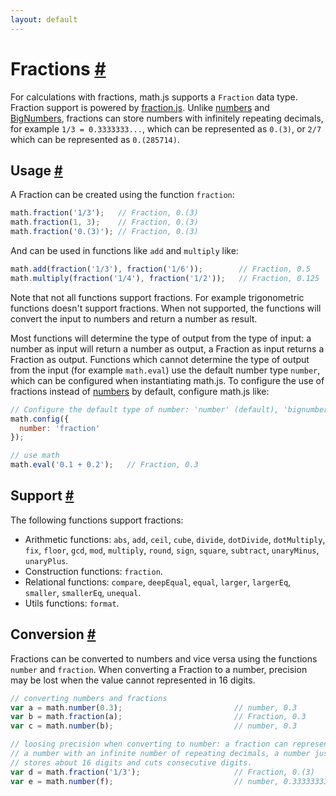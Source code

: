 ```yaml
---
layout: default
---
```


<h1 id="fractions">Fractions <a href="#fractions" title="Permalink">#</a></h1>

For calculations with fractions, math.js supports a `Fraction` data type. 
Fraction support is powered by [fraction.js](https://github.com/infusion/Fraction.js).
Unlike [numbers](numbers.html) and [BigNumbers](./bignumbers.html), fractions can 
store numbers with infinitely repeating decimals, for example `1/3 = 0.3333333...`, 
which can be represented as `0.(3)`, or `2/7` which can be represented as `0.(285714)`.


<h2 id="usage">Usage <a href="#usage" title="Permalink">#</a></h2>

A Fraction can be created using the function `fraction`:

```js
math.fraction('1/3');   // Fraction, 0.(3)
math.fraction(1, 3);    // Fraction, 0.(3)
math.fraction('0.(3)'); // Fraction, 0.(3)
```

And can be used in functions like `add` and `multiply` like:

```js
math.add(fraction('1/3'), fraction('1/6'));        // Fraction, 0.5
math.multiply(fraction('1/4'), fraction('1/2'));   // Fraction, 0.125
```

Note that not all functions support fractions. For example trigonometric 
functions doesn't support fractions. When not supported, the functions
will convert the input to numbers and return a number as result.

Most functions will determine the type of output from the type of input:
a number as input will return a number as output, a Fraction as input returns
a Fraction as output. Functions which cannot determine the type of output
from the input (for example `math.eval`) use the default number type `number`,
which can be configured when instantiating math.js. To configure the use of
fractions instead of [numbers](numbers.html) by default, configure math.js like:

```js
// Configure the default type of number: 'number' (default), 'bignumber', or 'fraction'
math.config({
  number: 'fraction' 
});

// use math
math.eval('0.1 + 0.2');   // Fraction, 0.3
```

<h2 id="support">Support <a href="#support" title="Permalink">#</a></h2>

The following functions support fractions:

- Arithmetic functions: `abs`, `add`, `ceil`, `cube`, `divide`, `dotDivide`, `dotMultiply`, `fix`, `floor`, `gcd`, `mod`, `multiply`, `round`, `sign`, `square`, `subtract`, `unaryMinus`, `unaryPlus`.
- Construction functions: `fraction`.
- Relational functions: `compare`, `deepEqual`, `equal`, `larger`, `largerEq`, `smaller`, `smallerEq`, `unequal`.
- Utils functions: `format`.


<h2 id="conversion">Conversion <a href="#conversion" title="Permalink">#</a></h2>

Fractions can be converted to numbers and vice versa using the functions
`number` and `fraction`. When converting a Fraction to a number, precision
may be lost when the value cannot represented in 16 digits. 

```js
// converting numbers and fractions
var a = math.number(0.3);                         // number, 0.3
var b = math.fraction(a);                         // Fraction, 0.3
var c = math.number(b);                           // number, 0.3

// loosing precision when converting to number: a fraction can represent
// a number with an infinite number of repeating decimals, a number just
// stores about 16 digits and cuts consecutive digits.
var d = math.fraction('1/3');                     // Fraction, 0.(3)
var e = math.number(f);                           // number, 0.3333333333333333
```
